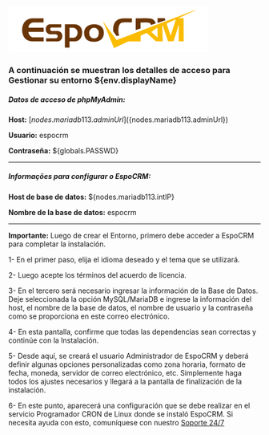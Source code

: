  ![EspoCRM](https://raw.githubusercontent.com/PethersonML/espocrm-marketplace/main/images/espocrm-logo.png)
  
  ### A continuación se muestran los detalles de acceso para Gestionar su entorno ${env.displayName}
  

  ##### Datos de acceso de phpMyAdmin:
  
  **Host:** [${nodes.mariadb113.adminUrl}](${nodes.mariadb113.adminUrl})

  **Usuario:** espocrm

  **Contraseña:** ${globals.PASSWD}
  
  ---
  
  ##### Informações para configurar o EspoCRM:
  
  **Host de base de datos:** ${nodes.mariadb113.intIP}

  **Nombre de la base de datos:** espocrm
  
  ---

  **Importante:** Luego de crear el Entorno, primero debe acceder a EspoCRM para completar la instalación.

  1- En el primer paso, elija el idioma deseado y el tema que se utilizará.
  
  2- Luego acepte los términos del acuerdo de licencia.
  
  3- En el tercero será necesario ingresar la información de la Base de Datos. Deje seleccionada la opción MySQL/MariaDB e ingrese la información del host, el nombre de la base de datos, el nombre de usuario y la contraseña como se proporciona en este correo electrónico.
  
  4- En esta pantalla, confirme que todas las dependencias sean correctas y continúe con la Instalación.
  
  5- Desde aquí, se creará el usuario Administrador de EspoCRM y deberá definir algunas opciones personalizadas como zona horaria, formato de fecha, moneda, servidor de correo electrónico, etc. Simplemente haga todos los ajustes necesarios y llegará a la pantalla de finalización de la instalación.
  
  6- En este punto, aparecerá una configuración que se debe realizar en el servicio Programador CRON de Linux donde se instaló EspoCRM. Si necesita ayuda con esto, comuníquese con nuestro [Soporte 24/7](https://api.whatsapp.com/message/2HGCCPU36CDMA1?autoload=1&app_absent=0)

&nbsp;